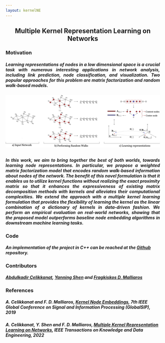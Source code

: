 ```yaml
---
layout: kernelNE
---
```

##   <center>Multiple Kernel Representation Learning on Networks</center>

### Motivation

<h5><p align="justify">
Learning representations of nodes in a low dimensional space is a crucial task with numerous interesting applications in network analysis, including link prediction, node classification, and visualization. Two popular approaches for this problem are <i>matrix factorization</i> and <i>random walk</i>-based models. </p></h5>

![KernelNE Picture](/assets/kernelNE/mkernelne_banner.jpg)

<h5><p align="justify" style="margin-top:30px;">
In this work, we aim to bring together the best of both worlds, towards learning node representations. In particular, we propose a weighted matrix factorization model that encodes random walk-based information about nodes of the network. The benefit of this novel formulation is that it enables us to utilize kernel functions without realizing the exact proximity matrix so that it enhances the expressiveness of existing matrix decomposition methods with kernels and alleviates their computational complexities. We extend the approach with a multiple kernel learning formulation that provides the flexibility of learning the kernel as the linear combination of a dictionary of kernels in data-driven fashion. We perform an empirical evaluation on real-world networks, showing that the proposed model outperforms baseline node embedding algorithms in downstream machine learning tasks.
</p></h5>

### Code
##### An implementation of the project in C++ can be reached at the [Github](https://github.com/abdcelikkanat/kernelNE) repository.

### Contributors
##### [Abdulkadir Çelikkanat](http://abdcelikkanat.github.io/), [Yanning Shen](https://sites.google.com/uci.edu/yanning-shen/) and [Fragkiskos D. Malliaros](http://fragkiskos.me)

### References
##### A. Celikkanat and F. D. Malliaros, [Kernel Node Embeddings](https://doi.org/10.1109/GlobalSIP45357.2019.8969363), 7th IEEE Global Conference on Signal and Information Processing (GlobalSIP), 2019
##### A. Celikkanat,  Y. Shen and F. D. Malliaros, [Multiple Kernel Representation Learning on Networks](https://doi.org/10.1109/TKDE.2022.3172048), IEEE Transactions on Knowledge and Data Engineering, 2022
